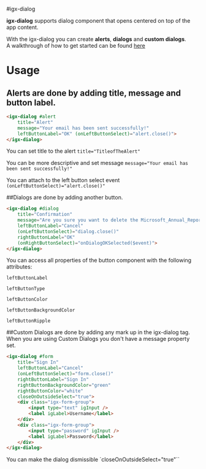 #igx-dialog

**igx-dialog** supports dialog component that opens centered on top of the app content.

With the igx-dialog you can create **alerts**, **dialogs** and **custom dialogs**.  
A walkthrough of how to get started can be found [here](https://www.infragistics.com/products/ignite-ui-angular/angular/components/dialog.html)

# Usage

## Alerts are done by adding title, message and button label.

```html
<igx-dialog #alert
    title="Alert"
    message="Your email has been sent successfully!"
    leftButtonLabel="OK" (onLeftButtonSelect)="alert.close()">
</igx-dialog>
```
You can set title to the alert `title="TitleofTheAlert"`

You can be more descriptive and set message `message="Your email has been sent successfully!"`

You can attach to the left button select event `(onLeftButtonSelect)="alert.close()"`


##Dialogs are done by adding another button.

```html
<igx-dialog #dialog
    title="Confirmation"
    message="Are you sure you want to delete the Microsoft_Annual_Report_2015.pdf and Microsoft_Annual_Report_2015.pdf files?"
    leftButtonLabel="Cancel"
    (onLeftButtonSelect)="dialog.close()"
    rightButtonLabel="OK"
    (onRightButtonSelect)="onDialogOKSelected($event)">
</igx-dialog>
```

You can access all properties of the button component with the following attributes:

`leftButtonLabel`

`leftButtonType`

`leftButtonColor`

`leftButtonBackgroundColor`

`leftButtonRipple`


##Custom Dialogs are done by adding any mark up in the igx-dialog tag.
When you are using Custom Dialogs you don't have a message property set.

```HTML
<igx-dialog #form
    title="Sign In"
    leftButtonLabel="Cancel"
    (onLeftButtonSelect)="form.close()"
    rightButtonLabel="Sign In"
    rightButtonBackgroundColor="green"
    rightButtonColor="white"
    closeOnOutsideSelect="true">
    <div class="igx-form-group">
        <input type="text" igInput />
        <label igLabel>Username</label>
    </div>
    <div class="igx-form-group">
        <input type="password" igInput />
        <label igLabel>Password</label>
    </div>
</igx-dialog>
```

You can make the dialog dismissible `closeOnOutsideSelect="true"``
